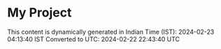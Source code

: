 # My Project

This content is dynamically generated in Indian Time (IST): 2024-02-23 04:13:40 IST
Converted to UTC: 2024-02-22 22:43:40 UTC
